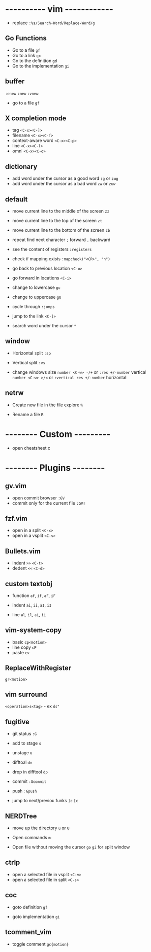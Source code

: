 # ---------- vim ------------
- replace
`:%s/Search-Word/Replace-Word/g`

## Go Functions
- Go to a file
`gf`
- Go to a link
`gx`
- Go to the definition
`gd`
- Go to the implementation
`gi`

## buffer
`:enew` `:new` `:vnew`
- go to a file
`gf`

## X completion mode
- tag 
`<C-x><C-]>`
- filename
`<C-x><C-f>`
- context-aware word
`<C-x><C-p>`
- line
`<C-x><C-l>`
- omni
`<C-x><C-o>`

## dictionary
- add word under the cursor as a good word
`zg` or `zug`
- add word under the cursor as a bad word
`zw` or `zuw`
## default
- move current line to the middle of the screen
`zz`

- move current line to the top of the screen
`zt`

- move current line to the bottom of the screen
`zb`

- repeat find next character
`;` forward
`,` backward

- see the content of registers
`:registers` 

- check if mapping exists
`:mapcheck("<CR>", "n")`

- go back to previous location
`<C-o>`

- go forward in locations
`<C-i>`

- change to lowercase
`gu`

- change to uppercase
`gU`

- cycle through
`:jumps`

- jump to the link
`<C-]>`

- search word under the cursor
`*`

## window
- Horizontal split
`:sp`

- Vertical split
`:vs`

- change windows size
`number <C-w> -/+` or `:res +/-number` vertical
`number <C-w> >/<` or `:vertical res +/-number` horizontal

## netrw
- Create new file in the file explore
`%`

- Rename a file
`R`

# -------- Custom ---------
- open cheatsheet
<leader>c

# -------- Plugins --------
## gv.vim
- open commit browser
`:GV`
- commit only for the current file
`:GV!`

## fzf.vim
- open in a split
`<C-x>`
- open in a vsplit
`<C-v>`

## Bullets.vim
- indent
`>>`
`<C-t>`
- dedent
`<<`
`<C-d>`

## custom textobj
- function
`af`, `if`, `aF`, `iF`

- indent
`ai`, `ii`, `aI`, `iI`

- line
`al`, `il`, `aL`, `iL`

## vim-system-copy
- basic
`cp<motion>`
- line copy
`cP`
- paste
`cv`

## ReplaceWithRegister
`gr<motion>`

## vim surround
`<operation>s<tag>` - ex `ds"`

## fugitive
- git status
`:G`

- add to stage
`s`

- unstage
`u`

- difftoal
`dv`

- drop in difftool
`dp`

- commit
`:Gcommit`

- push
`:Gpush`

- jump to next/previou funks
`]c` `[c`

## NERDTree
- move up the directory
`u` or `U`

- Open commands
`m`

- Open file without moving the cursor
`go`
`gi` for split window

## ctrlp
- open a selected file in vsplit
`<C-v>`
- open a selected file in split
`<C-s>`

## coc
- goto definition
`gf`

- goto implementation
`gi`

## tcomment_vim
- toggle comment
`gc{motion}`
